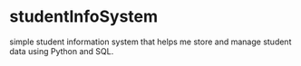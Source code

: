 # studentInfoSystem
simple student information system that helps me store and manage student data using Python and SQL. 
